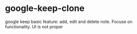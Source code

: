 # google-keep-clone
google keep basic feature: add, edit and delete note. Focuse on functionality. UI is not proper
